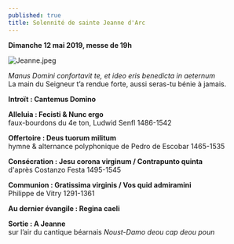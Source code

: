 ```yaml
---
published: true
title: Solennité de sainte Jeanne d'Arc
---
```

**Dimanche 12 mai 2019, messe de 19h**

![Jeanne.jpeg]({{site.baseurl}}/images/Jeanne.jpeg)

*Manus Domini confortavit te, et ideo eris benedicta in aeternum*  
La main du Seigneur t’a rendue forte, aussi seras-tu bénie à jamais.

**Introït : Cantemus Domino**

**Alleluia : Fecisti & Nunc ergo**  
faux-bourdons du 4e ton, Ludwid Senfl 1486-1542

**Offertoire : Deus tuorum militum**  
hymne & alternance polyphonique de Pedro de Escobar 1465-1535

**Consécration : Jesu corona virginum / Contrapunto quinta**  
d'après Costanzo Festa 1495-1545

**Communion : Gratissima virginis / Vos quid admiramini**  
Philippe de Vitry 1291-1361

**Au dernier évangile : Regina caeli**

**Sortie : A Jeanne**  
sur l’air du cantique béarnais *Noust-Damo deou cap deou poun*
